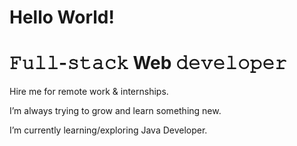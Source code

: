 # Hello World! 

# 𝙵𝚞𝚕𝚕-𝚜𝚝𝚊𝚌𝚔 Web 𝚍𝚎𝚟𝚎𝚕𝚘𝚙𝚎𝚛

Hire me for remote work & internships.

I’m always trying to grow and learn something new.

I’m currently learning/exploring Java Developer.


